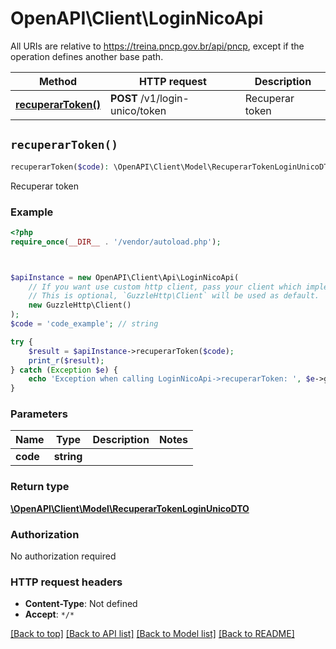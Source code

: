 # OpenAPI\Client\LoginNicoApi

All URIs are relative to https://treina.pncp.gov.br/api/pncp, except if the operation defines another base path.

| Method | HTTP request | Description |
| ------------- | ------------- | ------------- |
| [**recuperarToken()**](LoginNicoApi.md#recuperarToken) | **POST** /v1/login-unico/token | Recuperar token |


## `recuperarToken()`

```php
recuperarToken($code): \OpenAPI\Client\Model\RecuperarTokenLoginUnicoDTO
```

Recuperar token

### Example

```php
<?php
require_once(__DIR__ . '/vendor/autoload.php');



$apiInstance = new OpenAPI\Client\Api\LoginNicoApi(
    // If you want use custom http client, pass your client which implements `GuzzleHttp\ClientInterface`.
    // This is optional, `GuzzleHttp\Client` will be used as default.
    new GuzzleHttp\Client()
);
$code = 'code_example'; // string

try {
    $result = $apiInstance->recuperarToken($code);
    print_r($result);
} catch (Exception $e) {
    echo 'Exception when calling LoginNicoApi->recuperarToken: ', $e->getMessage(), PHP_EOL;
}
```

### Parameters

| Name | Type | Description  | Notes |
| ------------- | ------------- | ------------- | ------------- |
| **code** | **string**|  | |

### Return type

[**\OpenAPI\Client\Model\RecuperarTokenLoginUnicoDTO**](../Model/RecuperarTokenLoginUnicoDTO.md)

### Authorization

No authorization required

### HTTP request headers

- **Content-Type**: Not defined
- **Accept**: `*/*`

[[Back to top]](#) [[Back to API list]](../../README.md#endpoints)
[[Back to Model list]](../../README.md#models)
[[Back to README]](../../README.md)
